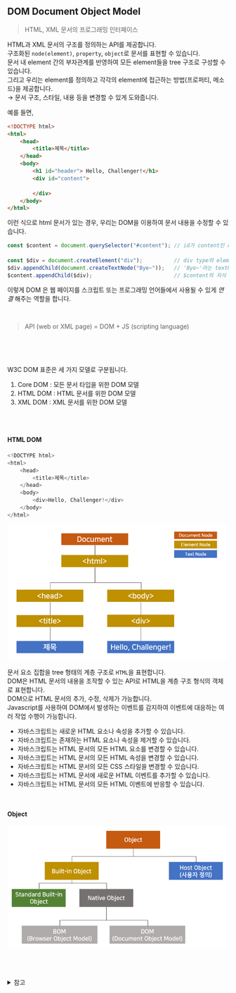 ## DOM Document Object Model  

> HTML, XML 문서의 프로그래밍 인터페이스

HTML과 XML 문서의 구조를 정의하는 API를 제공합니다.  
구조화된 `node(element)`, `property`, `object`로 문서를 표현할 수 있습니다.    
문서 내 element 간의 부자관계를 반영하여 모든 element들을 tree 구조로 구성할 수 있습니다.   
그리고 우리는 element를 정의하고 각각의 element에 접근하는 방법(프로퍼티, 메소드)을 제공합니다.  
→ 문서 구조, 스타일, 내용 등을 변경할 수 있게 도와줍니다.  

예를 들면,

``` html
<!DOCTYPE html>
<html>
    <head>
        <title>제목</title>
    </head>
    <body>
        <h1 id="header"> Hello, Challenger!</h1>
        <div id="content">
        
        </div>
    </body>
</html>
```
이런 식으로 html 문서가 있는 경우, 우리는 DOM을 이용하여 문서 내용을 수정할 수 있습니다.  
``` javascript
const $content = document.querySelector("#content"); // id가 content인 element를 선택합니다. (element 접근)

const $div = document.createElement("div");          // div type의 element 정의
$div.appendChild(document.createTextNode("Bye~"));   // 'Bye~'라는 textNode를 생성(element 접근)하여 $div의 자식 element로 설정
$content.appendChild($div);                          // $content의 자식 element로 $div 추가
```


이렇게 DOM 은 웹 페이지를 스크립트 또는 프로그래밍 언어들에서 사용될 수 있게 _연결_ 해주는 역할을 합니다.  
  

<br/>

> API (web or XML page) = DOM + JS (scripting language)  
 



<br/><br/><br/>


W3C DOM 표준은 세 가지 모델로 구분됩니다.  
1. Core DOM : 모든 문서 타입을 위한 DOM 모델
2. HTML DOM : HTML 문서를 위한 DOM 모델
3. XML DOM : XML 문서를 위한 DOM 모델

<BR/>
<BR/>

#### HTML DOM

``` javascript
<!DOCTYPE html>
<html>
    <head>
        <title>제목</title>
    </head>
    <body>
        <div>Hello, Challenger!</div>
    </body>
</html>
```

![DOM](images/DOM.png)  

문서 요소 집합을 tree 형태의 계층 구조로 `HTML`을 표현합니다.  
DOM은 HTML 문서의 내용을 조작할 수 있는 API로 HTML을 계층 구조 형식의 객체로 표현합니다.  
DOM으로 HTML 문서의 추가, 수정, 삭제가 가능합니다.   
Javascript를 사용하여 DOM에서 발생하는 이벤트를 감지하여 이벤트에 대응하는 여러 작업 수행이 가능합니다.


- 자바스크립트는 새로운 HTML 요소나 속성을 추가할 수 있습니다.
- 자바스크립트는 존재하는 HTML 요소나 속성을 제거할 수 있습니다.
- 자바스크립트는 HTML 문서의 모든 HTML 요소를 변경할 수 있습니다.
- 자바스크립트는 HTML 문서의 모든 HTML 속성을 변경할 수 있습니다.
- 자바스크립트는 HTML 문서의 모든 CSS 스타일을 변경할 수 있습니다.
- 자바스크립트는 HTML 문서에 새로운 HTML 이벤트를 추가할 수 있습니다.
- 자바스크립트는 HTML 문서의 모든 HTML 이벤트에 반응할 수 있습니다.


<br/>

#### Object
![Object](images/object.png)



<br/><br/>
<details>
<summary>참고</summary>

[DOM은 정확히 무엇일까? [번역]](https://wit.nts-corp.com/2019/02/14/5522)   
[DOM의 개념](http://tcpschool.com/javascript/js_dom_concept)
</details>
